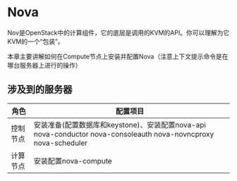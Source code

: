 # Nova

Nov是OpenStack中的计算组件，它的底层是调用的KVM的API。你可以理解为它KVM的一个“包装”。

本章主要讲解如何在Compute节点上安装并配置Nova（注意上下文提示命令是在哪台服务器上进行的操作）

## 涉及到的服务器
角色 |配置项目
---|---
控制节点|安装准备(配置数据库和keystone)、安装配置nova-api nova-conductor nova-consoleauth nova-novncproxy nova-scheduler
计算节点|安装配置nova-compute